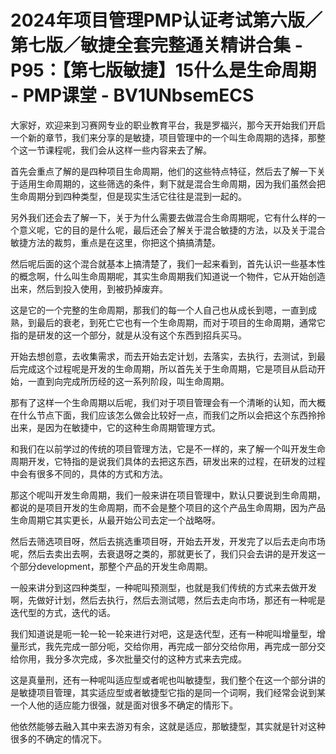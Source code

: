 # 2024年项目管理PMP认证考试第六版／第七版／敏捷全套完整通关精讲合集 - P95：【第七版敏捷】15什么是生命周期 - PMP课堂 - BV1UNbsemECS

大家好，欢迎来到习赛网专业的职业教育平台，我是罗福兴，那今天开始我们开启一个新的章节，我们来分享的是敏捷，项目管理中的一个叫生命周期的选择，那整个这一节课程呢，我们会从这样一些内容来去了解。

首先会重点了解的是四种项目生命周期，他们的这些特点特征，然后去了解一下关于适用生命周期的，这些筛选的条件，剩下就是混合生命周期，因为我们虽然会把生命周期分到四种类型，但是现实生活它往往是混到一起的。

另外我们还会去了解一下，关于为什么需要去做混合生命周期呢，它有什么样的一个意义呢，它的目的是什么呢，最后还会了解关于混合敏捷的方法，以及关于混合敏捷方法的裁剪，重点是在这里，你把这个搞搞清楚。

然后呢后面的这个混合就基本上搞清楚了，我们一起来看到，首先认识一些基本性的概念啊，什么叫生命周期呢，其实生命周期我们知道说一个物件，它从开始创造出来，然后到投入使用，到被扔掉废弃。

这是它的一个完整的生命周期，那我们的每一个人自己也从成长到嗯，一直到成熟，到最后的衰老，到死亡它也有一个生命周期，而对于项目的生命周期，通常它指的是研发的这一个部分，就是从没有这个东西到招兵买马。

开始去想创意，去收集需求，而去开始去定计划，去落实，去执行，去测试，到最后完成这个过程呢是开发的生命周期，所以首先关于生命周期，它是项目从启动开始，一直到向完成所历经的这一系列阶段，叫生命周期。

那有了这样一个生命周期以后呢，我们对于项目管理会有一个清晰的认知，而大概在什么节点下面，我们应该怎么做会比较好一点，而我们之所以会把这个东西拎拎出来，是因为在敏捷中，它的这种生命周期管理方式。

和我们在以前学过的传统的项目管理方法，它是不一样的，来了解一个叫开发生命周期开发，它特指的是说我们具体的去把这东西，研发出来的过程，在研发的过程中会有很多不同的，具体的方式和方法。

那这个呢叫开发生命周期，我们一般来讲在项目管理中，默认只要说到生命周期，都说的是项目开发的生命周期，而不会是整个项目的这个产品生命周期，因为产品生命周期它其实更长，从最开始公司去定一个战略呀。

然后去筛选项目呀，然后去挑选重项目呀，开始去开发，开发完了以后去走向市场呢，然后去卖出去啊，去衰退呀之类的，那就更长了，我们只会去讲的是开发这一个部分development，那整个产品的开发生命周期。

一般来讲分到这四种类型，一种呢叫预测型，也就是我们传统的方式来去做开发啊，先做好计划，然后去执行，然后去测试嗯，然后去走向市场，那还有一种呢是迭代型的方式，迭代的话。

我们知道说是呃一轮一轮一轮来进行对吧，这是迭代型，还有一种呢叫增量型，增量形式，我先完成一部分呃，交给你用，再完成一部分交给你用，再完成一部分交给你用，我分多次完成，多次批量交付的这种方式来去完成。

这是真量刑，还有一种呢叫适应型或者呢也叫敏捷型，我们整个在这一个部分讲的是敏捷项目管理，其实适应型或者敏捷型它指的是同一个词啊，我们经常会说到某一个人他的适应能力很强，就是面对很多不确定的情形下。

他依然能够去融入其中来去游刃有余，这就是适应，那敏捷型，其实就是针对这种很多的不确定的情况下。